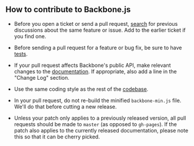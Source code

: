 ## How to contribute to Backbone.js

* Before you open a ticket or send a pull request, [search](https://github.com/documentcloud/backbone/issues) for previous discussions about the same feature or issue. Add to the earlier ticket if you find one.

* Before sending a pull request for a feature or bug fix, be sure to have [tests](http://backbonejs.org/test/test.html).

* If your pull request affects Backbone's public API, make relevant changes to the [documentation](https://github.com/documentcloud/backbone/blob/master/index.html). If appropriate, also add a line in the "Change Log" section.

* Use the same coding style as the rest of the [codebase](https://github.com/documentcloud/backbone/blob/master/backbone.js).

* In your pull request, do not re-build the minified `backbone-min.js` file. We'll do that before cutting a new release.

* Unless your patch only applies to a previously released version, all pull requests should be made to `master` (as opposed to `gh-pages`).  If the patch also applies to the currently released documentation, please note this so that it can be cherry picked.
